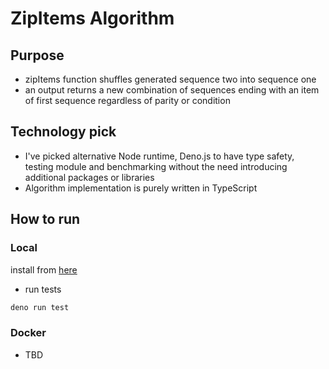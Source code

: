 # ZipItems Algorithm

## Purpose
- zipItems function shuffles generated sequence two into sequence one
- an output returns a new combination of sequences ending with an item of first sequence regardless of parity or condition

## Technology pick
- I've picked alternative Node runtime, Deno.js to have type safety,  
testing module and benchmarking without the need introducing additional packages or libraries
- Algorithm implementation is purely written in TypeScript

## How to run
### Local
install from [here](https://deno.land/#installation)
- run tests 
```bash
deno run test
```

### Docker
- TBD
